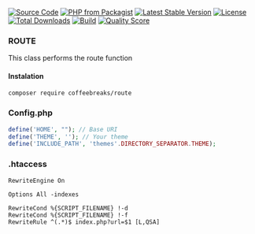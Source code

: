 
[![Source Code](http://img.shields.io/badge/source-coffeebreaks/route-blue.svg?style=flat-square)](https://github.com/Guilherme-fagundes/route)
[![PHP from Packagist](https://img.shields.io/packagist/php-v/coffeebreaks/route.svg?style=flat-square)](https://packagist.org/packages/coffeebreaks/route)
[![Latest Stable Version](https://poser.pugx.org/coffeebreaks/route/v)](//packagist.org/packages/coffeebreaks/route)
[![License](https://poser.pugx.org/coffeebreaks/route/license)](//packagist.org/packages/coffeebreaks/route)
[![Total Downloads](https://poser.pugx.org/coffeebreaks/route/downloads)](//packagist.org/packages/coffeebreaks/route)
[![Build](https://img.shields.io/scrutinizer/build/g/Guilherme-fagundes/route.svg?style=flat-square)](https://scrutinizer-ci.com/g/Guilherme-fagundes/route)
[![Quality Score](https://img.shields.io/scrutinizer/g/Guilherme-fagundes/route.svg?style=flat-square)](https://scrutinizer-ci.com/g/Guilherme-fagundes/route)

### ROUTE
<p>This class performs the route function</p>

#### Instalation
```bash
composer require coffeebreaks/route
```

### Config.php

```php
define('HOME', ""); // Base URI
define('THEME', ''); // Your theme
define('INCLUDE_PATH', 'themes'.DIRECTORY_SEPARATOR.THEME);
```


### .htaccess

```.htaccess
RewriteEngine On

Options All -indexes

RewriteCond %{SCRIPT_FILENAME} !-d
RewriteCond %{SCRIPT_FILENAME} !-f
RewriteRule ^(.*)$ index.php?url=$1 [L,QSA]
```